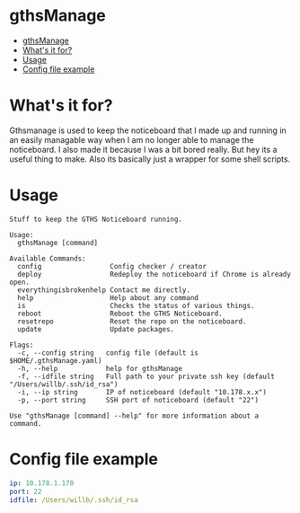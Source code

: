 # gthsManage

<!-- TOC -->

- [gthsManage](#gthsmanage)
- [What's it for?](#whats-it-for)
- [Usage](#usage)
- [Config file example](#config-file-example)

<!-- /TOC -->

# What's it for?
Gthsmanage is used to keep the noticeboard that I made up and running in an easily managable way when I am no longer able to manage the noticeboard. I also made it because I was a bit bored really. But hey its a useful thing to make.
Also its basically just a wrapper for some shell scripts.

# Usage
```
Stuff to keep the GTHS Noticeboard running.

Usage:
  gthsManage [command]

Available Commands:
  config                 Config checker / creator
  deploy                 Redeploy the noticeboard if Chrome is already open.
  everythingisbrokenhelp Contact me directly.
  help                   Help about any command
  is                     Checks the status of various things.
  reboot                 Reboot the GTHS Noticeboard.
  resetrepo              Reset the repo on the noticeboard.
  update                 Update packages.

Flags:
  -c, --config string   config file (default is $HOME/.gthsManage.yaml)
  -h, --help            help for gthsManage
  -f, --idfile string   Full path to your private ssh key (default "/Users/willb/.ssh/id_rsa")
  -i, --ip string       IP of noticeboard (default "10.178.x.x")
  -p, --port string     SSH port of noticeboard (default "22")

Use "gthsManage [command] --help" for more information about a command.
```

# Config file example

```yml
ip: 10.178.1.170
port: 22
idfile: /Users/willb/.ssh/id_rsa
```
